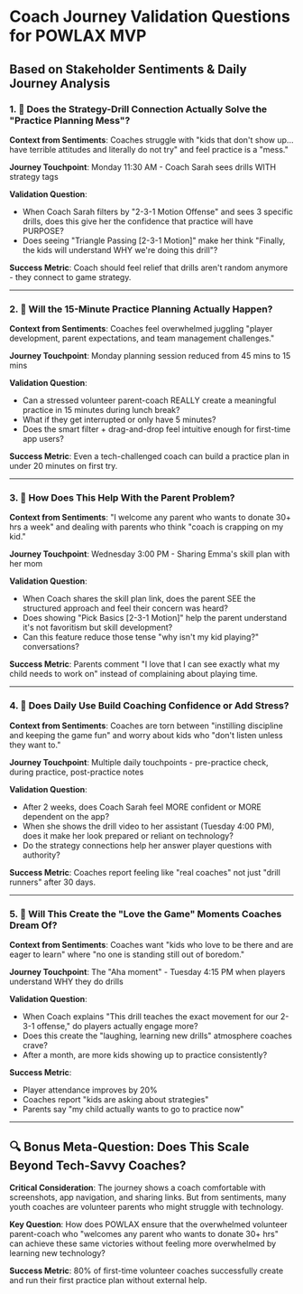 # Coach Journey Validation Questions for POWLAX MVP

## Based on Stakeholder Sentiments & Daily Journey Analysis

### 1. 🎯 **Does the Strategy-Drill Connection Actually Solve the "Practice Planning Mess"?**

**Context from Sentiments**: Coaches struggle with "kids that don't show up... have terrible attitudes and literally do not try" and feel practice is a "mess."

**Journey Touchpoint**: Monday 11:30 AM - Coach Sarah sees drills WITH strategy tags

**Validation Question**: 
- When Coach Sarah filters by "2-3-1 Motion Offense" and sees 3 specific drills, does this give her the confidence that practice will have PURPOSE?
- Does seeing "Triangle Passing [2-3-1 Motion]" make her think "Finally, the kids will understand WHY we're doing this drill"?

**Success Metric**: Coach should feel relief that drills aren't random anymore - they connect to game strategy.

---

### 2. 📱 **Will the 15-Minute Practice Planning Actually Happen?**

**Context from Sentiments**: Coaches feel overwhelmed juggling "player development, parent expectations, and team management challenges."

**Journey Touchpoint**: Monday planning session reduced from 45 mins to 15 mins

**Validation Question**:
- Can a stressed volunteer parent-coach REALLY create a meaningful practice in 15 minutes during lunch break?
- What if they get interrupted or only have 5 minutes?
- Does the smart filter + drag-and-drop feel intuitive enough for first-time app users?

**Success Metric**: Even a tech-challenged coach can build a practice plan in under 20 minutes on first try.

---

### 3. 🤝 **How Does This Help With the Parent Problem?**

**Context from Sentiments**: "I welcome any parent who wants to donate 30+ hrs a week" and dealing with parents who think "coach is crapping on my kid."

**Journey Touchpoint**: Wednesday 3:00 PM - Sharing Emma's skill plan with her mom

**Validation Question**:
- When Coach shares the skill plan link, does the parent SEE the structured approach and feel their concern was heard?
- Does showing "Pick Basics [2-3-1 Motion]" help the parent understand it's not favoritism but skill development?
- Can this feature reduce those tense "why isn't my kid playing?" conversations?

**Success Metric**: Parents comment "I love that I can see exactly what my child needs to work on" instead of complaining about playing time.

---

### 4. 💪 **Does Daily Use Build Coaching Confidence or Add Stress?**

**Context from Sentiments**: Coaches are torn between "instilling discipline and keeping the game fun" and worry about kids who "don't listen unless they want to."

**Journey Touchpoint**: Multiple daily touchpoints - pre-practice check, during practice, post-practice notes

**Validation Question**:
- After 2 weeks, does Coach Sarah feel MORE confident or MORE dependent on the app?
- When she shows the drill video to her assistant (Tuesday 4:00 PM), does it make her look prepared or reliant on technology?
- Do the strategy connections help her answer player questions with authority?

**Success Metric**: Coaches report feeling like "real coaches" not just "drill runners" after 30 days.

---

### 5. 🎉 **Will This Create the "Love the Game" Moments Coaches Dream Of?**

**Context from Sentiments**: Coaches want "kids who love to be there and are eager to learn" where "no one is standing still out of boredom."

**Journey Touchpoint**: The "Aha moment" - Tuesday 4:15 PM when players understand WHY they do drills

**Validation Question**:
- When Coach explains "This drill teaches the exact movement for our 2-3-1 offense," do players actually engage more?
- Does this create the "laughing, learning new drills" atmosphere coaches crave?
- After a month, are more kids showing up to practice consistently?

**Success Metric**: 
- Player attendance improves by 20%
- Coaches report "kids are asking about strategies" 
- Parents say "my child actually wants to go to practice now"

---

## 🔍 Bonus Meta-Question: Does This Scale Beyond Tech-Savvy Coaches?

**Critical Consideration**: The journey shows a coach comfortable with screenshots, app navigation, and sharing links. But from sentiments, many youth coaches are volunteer parents who might struggle with technology.

**Key Question**: How does POWLAX ensure that the overwhelmed volunteer parent-coach who "welcomes any parent who wants to donate 30+ hrs" can achieve these same victories without feeling more overwhelmed by learning new technology?

**Success Metric**: 80% of first-time volunteer coaches successfully create and run their first practice plan without external help.